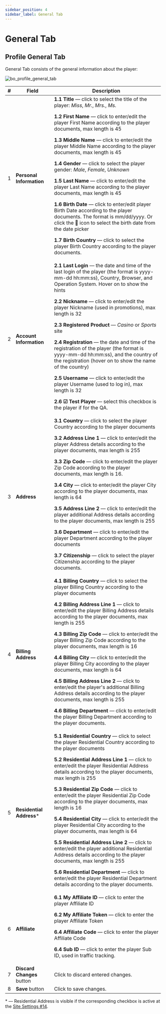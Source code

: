 ```yaml
---
sidebar_position: 4
sidebar_label: General Tab
---
```


# General Tab

## Profile General Tab

General Tab consists of the general information about the player:

![bo_profile_general_tab](https://i.imgur.com/pQMCwV9.png)

| # | Field | Description |
|-|-|-|
| 1 | **Personal Information** | **1.1 Title** &mdash; click to select the title of the player: *Miss*, *Mr.*, *Mrs.*, *Ms.*<p>**1.2 First Name** &mdash; click to enter/edit the player First Name according to the player documents, max length is 45</p><p>**1.3 Middle Name** &mdash; click to enter/edit the player Middle Name according to the player documents, max length is 45</p><p>**1.4 Gender** &mdash; click to select the player gender: *Male*, *Female*, *Unknown*</p><p>**1.5 Last Name** &mdash; click to enter/edit the player Last Name according to the player documents, max length is 45</p><p>**1.6 Birth Date** &mdash; click to enter/edit player Birth Date according to the player documents. The format is mm/dd/yyyy. Or click the 📅 icon to select the birth date from the date picker</p><p>**1.7 Birth Country** &mdash; click to select the player Birth Country according to the player documents.</p> |
| 2 | **Account Information** | **2.1 Last Login** &mdash; the date and time of the last login of the player (the format is yyyy-mm-dd hh:mm:ss), Country, Browser, and Operation System. Hover on to show the hints<p>**2.2 Nickname** &mdash; click to enter/edit the player Nickname (used in promotions), max length is 32</p><p>**2.3 Registered Product** &mdash; *Casino* or *Sports* site</p><p>**2.4 Registration** &mdash; the date and time of the registration of the player (the format is yyyy-mm-dd hh:mm:ss), and the country of the registration (hover on to show the name of the country)</p><p>**2.5 Username** &mdash; click to enter/edit the player Username (used to log in), max length is 32</p><p>**2.6 ☑ Test Player** &mdash; select this checkbox is the player if for the QA.</p> |
| 3 | **Address** | **3.1 Country** &mdash; click to select the player Country according to the player documents<p>**3.2 Address Line 1** &mdash; click to enter/edit the player Address details according to the player documents, max length is 255</p><p>**3.3 Zip Code** &mdash; click to enter/edit the player Zip Code according to the player documents, max length is 16.</p><p>**3.4 City** &mdash; click to enter/edit the player City according to the player documents, max length is 64</p><p>**3.5 Address Line 2** &mdash; click to enter/edit the player additional Address details according to the player documents, max length is 255</p><p>**3.6 Department** &mdash; click to enter/edit the player Department according to the player documents</p><p>**3.7 Citizenship** &mdash; click to select the player Citizenship according to the player documents.</p> |
| 4 | **Billing Address** | **4.1 Billing Country** &mdash; click to select the player Billing Country according to the player documents<p>**4.2 Billing Address Line 1** &mdash; click to enter/edit the player Billing Address details according to the player documents, max length is 255</p><p>**4.3 Billing Zip Code** &mdash; click to enter/edit the player Billing Zip Code according to the player documents, max length is 16</p><p>**4.4 Billing City** &mdash; click to enter/edit the player Billing City according to the player documents, max length is 64</p><p>**4.5 Billing Address Line 2** &mdash; click to enter/edit the player's additional Billing Address details according to the player documents, max length is 255</p><p>**4.6 Billing Department** &mdash; click to enter/edit the player Billing Department according to the player documents.</p> |
| 5 | **Residential Address*** | **5.1 Residential Country** &mdash; click to select the player Residential Country according to the player documents<p>**5.2 Residential Address Line 1** &mdash; click to enter/edit the player Residential Address details according to the player documents, max length is 255</p><p>**5.3 Residential Zip Code** &mdash; click to enter/edit the player Residential Zip Code according to the player documents, max length is 16</p><p>**5.4 Residential City** &mdash; click to enter/edit the player Residential City according to the player documents, max length is 64</p><p>**5.5 Residential Address Line 2** &mdash; click to enter/edit the player additional Residential Address details according to the player documents, max length is 255</p><p>**5.6 Residential Department** &mdash; click to enter/edit the player Residential Department details according to the player documents.</p> |
| 6 | **Affiliate** | **6.1 My Affiliate ID** &mdash; click to enter the player Affiliate ID<p>**6.2 My Affiliate Token** &mdash; click to enter the player Affiliate Token</p><p>**6.4 Affiliate Code** &mdash; click to enter the player Affiliate Code</p><p>**6.4 Sub ID** &mdash; click to enter the player Sub ID, used in traffic tracking.</p> |
| 7 | **Discard Changes** button | Click to discard entered changes. |
| 8 | **Save** button | Click to save changes. |

  &ast; &mdash; Residential Address is visible if the corresponding checkbox is active at the [Site Settings #14](/docs/site/site_settings#general-settings).